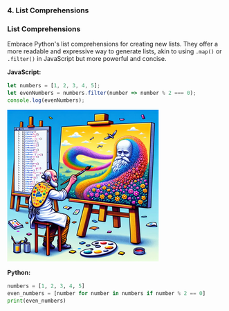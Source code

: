 
### 4. List Comprehensions

### List Comprehensions
Embrace Python's list comprehensions for creating new lists. They offer a more readable and expressive way to generate lists, akin to using `.map()` or `.filter()` in JavaScript but more powerful and concise.

**JavaScript:**
```javascript
let numbers = [1, 2, 3, 4, 5];
let evenNumbers = numbers.filter(number => number % 2 === 0);
console.log(evenNumbers);
```

![List Comprehensions](./4.png)

**Python:**
```python
numbers = [1, 2, 3, 4, 5]
even_numbers = [number for number in numbers if number % 2 == 0]
print(even_numbers)
```